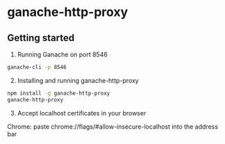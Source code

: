 # ganache-http-proxy

## Getting started

1. Running Ganache on port 8546
```sh
ganache-cli -p 8546
```

2. Installing and running ganache-http-proxy
```sh
npm install -g ganache-http-proxy
ganache-http-proxy
```


3. Accept localhost certificates in your browser

Chrome: paste chrome://flags/#allow-insecure-localhost into the address bar

